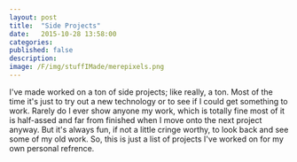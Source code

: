 ```yaml
---
layout: post
title:  "Side Projects"
date:   2015-10-28 13:58:00
categories:
published: false
description:  
image: /F/img/stuffIMade/merepixels.png
---
```


I've made worked on a ton of side projects; like really, a ton.  Most of the time it's just to try out a new technology or to see if I could get something to work.  Rarely do I ever show anyone my work, which is totally fine most of it is half-assed and far from finished when I move onto the next project anyway.  But it's always fun, if not a little cringe worthy, to look back and see some of my old work.  So, this is just a list of projects I've worked on for my own personal refrence.
